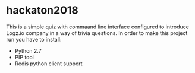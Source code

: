 # hackaton2018

This is a simple quiz with commaand line interface configured to introduce Logz.io company in a way of trivia questions.
In order to make this project run you have to install:
 - Python 2.7
 - PIP tool
 - Redis python client support
 
